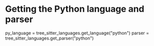 # Getting the Python language and parser
py_language = tree_sitter_languages.get_language("python")
parser = tree_sitter_languages.get_parser("python")

